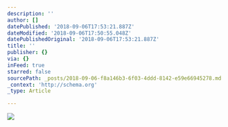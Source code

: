 ```yaml
---
description: ''
author: []
datePublished: '2018-09-06T17:53:21.887Z'
dateModified: '2018-09-06T17:50:55.048Z'
datePublishedOriginal: '2018-09-06T17:53:21.887Z'
title: ''
publisher: {}
via: {}
inFeed: true
starred: false
sourcePath: _posts/2018-09-06-f8a146b3-6f03-4ddd-8142-e59e66945278.md
_context: 'http://schema.org'
_type: Article

---
```

![](https://the-grid-user-content.s3-us-west-2.amazonaws.com/9e4f4dca-d20f-482b-a231-f81359425bad.jpg)